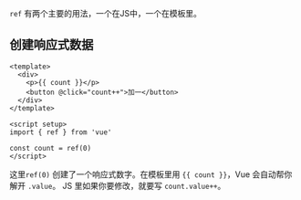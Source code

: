 `ref` 有两个主要的用法，一个在JS中，一个在模板里。

## 创建响应式数据
```vue
<template>
  <div>
    <p>{{ count }}</p>
    <button @click="count++">加一</button>
  </div>
</template>

<script setup>
import { ref } from 'vue'

const count = ref(0)
</script>
```

这里`ref(0)` 创建了一个响应式数字。在模板里用 `{{ count }}`，Vue 会自动帮你解开 `.value`。 JS 里如果你要修改，就要写 `count.value++`。